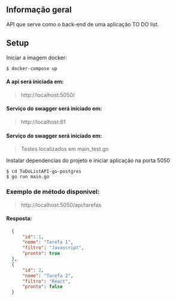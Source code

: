 ## Informação geral
API que serve como o back-end de uma aplicação TO DO list.

	
## Setup

Iniciar a imagem docker:
```
$ docker-compose up
```

#### A api será iniciada em:   
> http://localhost:5050/

#### Serviço do swagger será iniciado em: 
> http://localhost:81

#### Serviço do swagger será iniciado em: 
>Testes localizados em main_test.go

Instalar dependencias do projeto e iniciar aplicação na porta 5050
```
$ cd ToDoListAPI-go-postgres
$ go run main.go 
```

### Exemplo de método disponivel:
> http://localhost:5050/api/tarefas

#### Resposta:
  ```json
    {
        "id": 1,
        "nome": "Tarefa 1",
        "filtro": "Javascript",
        "pronto": true
    },
    {
        "id": 2,
        "nome": "Tarefa 2",
        "filtro": "React",
        "pronto": false
    }
  ```
